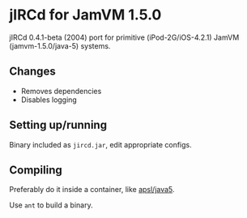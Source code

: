 # jIRCd for JamVM 1.5.0

jIRCd 0.4.1-beta (2004) port for primitive (iPod-2G/iOS-4.2.1) JamVM (jamvm-1.5.0/java-5) systems.

## Changes

* Removes dependencies
* Disables logging

## Setting up/running

Binary included as `jircd.jar`, edit appropriate configs.

## Compiling

Preferably do it inside a container, like [apsl/java5](https://hub.docker.com/r/apsl/java5/dockerfile).

Use `ant` to build a binary.
